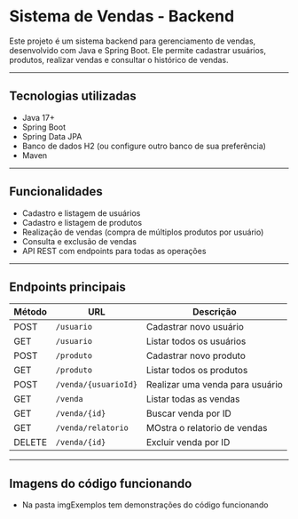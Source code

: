 # Sistema de Vendas - Backend

Este projeto é um sistema backend para gerenciamento de vendas, desenvolvido com Java e Spring Boot. Ele permite cadastrar usuários, produtos, realizar vendas e consultar o histórico de vendas.

---

## Tecnologias utilizadas

- Java 17+
- Spring Boot
- Spring Data JPA
- Banco de dados H2 (ou configure outro banco de sua preferência)
- Maven

---

## Funcionalidades

- Cadastro e listagem de usuários
- Cadastro e listagem de produtos
- Realização de vendas (compra de múltiplos produtos por usuário)
- Consulta e exclusão de vendas
- API REST com endpoints para todas as operações

---

## Endpoints principais

| Método | URL               | Descrição                        |
|--------|-------------------|---------------------------------|
| POST   | `/usuario`        | Cadastrar novo usuário           |
| GET    | `/usuario`        | Listar todos os usuários         |
| POST   | `/produto`        | Cadastrar novo produto           |
| GET    | `/produto`        | Listar todos os produtos         |
| POST   | `/venda/{usuarioId}` | Realizar uma venda para usuário |
| GET    | `/venda`          | Listar todas as vendas           |
| GET    | `/venda/{id}`     | Buscar venda por ID              |
| GET    | `/venda/relatorio` | MOstra o relatorio de vendas    |
| DELETE | `/venda/{id}`     | Excluir venda por ID             |

---

## Imagens do código funcionando
 - Na pasta imgExemplos tem demonstrações do código funcionando
